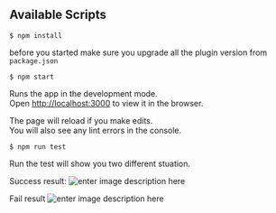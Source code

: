 
## Available Scripts

    $ npm install 

before you started make sure you upgrade all the plugin version from `package.json`

    $ npm start

Runs the app in the development mode.  
Open  [http://localhost:3000](http://localhost:3000/)  to view it in the browser.

The page will reload if you make edits.  
You will also see any lint errors in the console.

    $ npm run test
Run the test will show you two different stuation.

Success result:
![enter image description here](https://upload.cc/i1/2019/12/21/lu0v1j.jpg)

Fail result
![enter image description here](https://upload.cc/i1/2019/12/21/DL2nTO.jpg)
